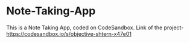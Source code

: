 # Note-Taking-App
This is a Note Taking App, coded on CodeSandbox.
Link of the project- https://codesandbox.io/s/objective-shtern-x47e01
